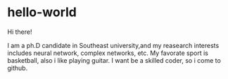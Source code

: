 # hello-world

Hi there!
  
  I am a ph.D candidate in Southeast university,and my reasearch interests includes neural network, complex networks, etc.
  My favorate sport is basketball, also i like playing guitar. I want be a skilled coder, so i come to github.
 
